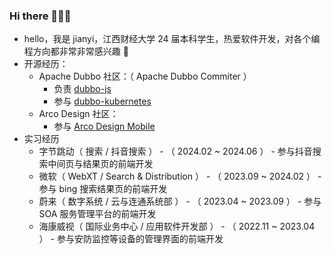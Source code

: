 ### Hi there 👋👋👋

- hello，我是 jianyi，江西财经大学 24 届本科学生，热爱软件开发，对各个编程方向都非常非常感兴趣 🤖
- 开源经历：
  - Apache Dubbo 社区：（ Apache Dubbo Commiter ）
    - 负责 [dubbo-js](https://github.com/apache/dubbo-js)
    - 参与 [dubbo-kubernetes](https://github.com/apache/dubbo-kubernetes)
  - Arco Design 社区：
    - 参与 [Arco Design Mobile](https://github.com/arco-design/arco-design-mobile)
- 实习经历
  - 字节跳动（ 搜索 / 抖音搜索 ） - （ 2024.02 ~ 2024.06 ） - 参与抖音搜索中间页与结果页的前端开发
  - 微软（ WebXT / Search & Distribution ） - （ 2023.09 ~ 2024.02 ） - 参与 bing 搜索结果页的前端开发
  - 蔚来（ 数字系统 / 云与连通系统部 ） - （ 2023.04 ~ 2023.09 ） - 参与 SOA 服务管理平台的前端开发
  - 海康威视（ 国际业务中心 / 应用软件开发部 ） - （ 2022.11 ~ 2023.04 ） - 参与安防监控等设备的管理界面的前端开发
